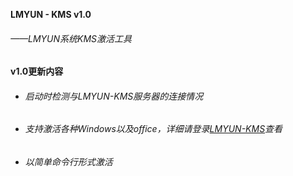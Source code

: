 **LMYUN - KMS v1.0**
###### ——LMYUN系统KMS激活工具
**v1.0更新内容**
* ###### 启动时检测与LMYUN-KMS服务器的连接情况
* ###### 支持激活各种Windows以及office，详细请登录[LMYUN-KMS](https://kms.lmyun.top/)查看
* ###### 以简单命令行形式激活
